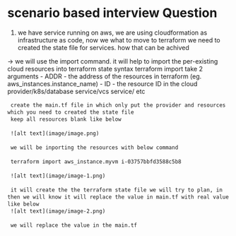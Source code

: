# scenario based interview Question 

1.  we have service running on aws, we are using cloudformation as infrastructure as code, now we what to move to  terraform we need to created the state file for services. how that can be achived 

 -> we will use the import command. it will help to import the per-existing cloud resources into terraform state 
    syntax 
     terraform import take 2 arguments 
     - ADDR - the address of the resources in terraform (eg. aws_instances.instance_name)
     - ID - the resource ID in the cloud provider/k8s/database service/vcs service/ etc

     create the main.tf file in which only put the provider and resources which you need to created the state file 
     keep all resources blank like below 

     ![alt text](image/image.png)

     we will be inporting the resources with below command 

     terraform import aws_instance.myvm i-03757bbfd3588c5b8
     
     ![alt text](image/image-1.png)

     it will create the the terraform state file we will try to plan, in then we will know it will replace the value in main.tf with real value like below 
     ![alt text](image/image-2.png)

     we will replace the value in the main.tf   
